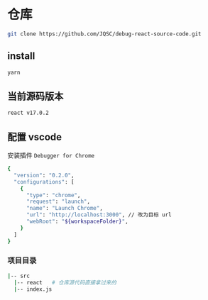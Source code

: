 # 仓库

```bash
git clone https://github.com/JQSC/debug-react-source-code.git
```

## install

```bash
yarn
```

## 当前源码版本

```bash
react v17.0.2
```

## 配置 vscode

安装插件 `Debugger for Chrome`

```bash
{
  "version": "0.2.0",
  "configurations": [
    {
      "type": "chrome",
      "request": "launch",
      "name": "Launch Chrome",
      "url": "http://localhost:3000", // 改为目标 url
      "webRoot": "${workspaceFolder}",
    }
  ]
}
```

### 项目目录

```bash
|-- src
  |-- react   # 仓库源代码直接拿过来的
  |-- index.js

```
